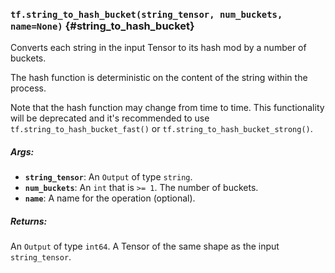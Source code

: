 ### `tf.string_to_hash_bucket(string_tensor, num_buckets, name=None)` {#string_to_hash_bucket}

Converts each string in the input Tensor to its hash mod by a number of buckets.

The hash function is deterministic on the content of the string within the
process.

Note that the hash function may change from time to time.
This functionality will be deprecated and it's recommended to use
`tf.string_to_hash_bucket_fast()` or `tf.string_to_hash_bucket_strong()`.

##### Args:


*  <b>`string_tensor`</b>: An `Output` of type `string`.
*  <b>`num_buckets`</b>: An `int` that is `>= 1`. The number of buckets.
*  <b>`name`</b>: A name for the operation (optional).

##### Returns:

  An `Output` of type `int64`.
  A Tensor of the same shape as the input `string_tensor`.

